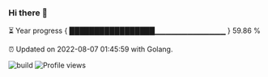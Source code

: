 ### Hi there 👋 

⏳ Year progress { █████████████████▁▁▁▁▁▁▁▁▁▁▁▁▁ } 59.86 %

⏰ Updated on 2022-08-07 01:45:59 with Golang.

![build](https://github.com/shenxianpeng/year-progress/workflows/build/badge.svg) ![Profile views](https://gpvc.arturio.dev/shenxianpeng)